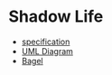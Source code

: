 # Shadow Life

* [specification](p2_spec.pdf)
* [UML Diagram](uml.pdf)
* [Bagel](https://people.eng.unimelb.edu.au/mcmurtrye/bagel-doc/)
